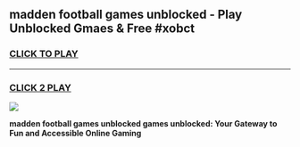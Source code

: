 
## madden football games unblocked - Play Unblocked Gmaes & Free #xobct
<h3>
<a href="https://premium.freeplayer.one?title=madden_football_games_unblocked&ref=03M">CLICK TO PLAY</a></h3>
<hr>

<h3>
<a href="https://premium.freeplayer.one?title=madden_football_games_unblocked&ref=03M">CLICK 2 PLAY</a>
  
</h3>

<a href="https://premium.freeplayer.one?title=madden_football_games_unblocked&ref=03M"><img src="https://clearcache.store/games.png"></a>


**madden football games unblocked games unblocked: Your Gateway to Fun and Accessible Online Gaming**
